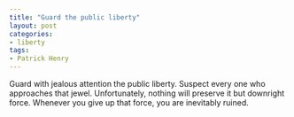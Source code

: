 ```yaml
---
title: "Guard the public liberty"
layout: post
categories:
- liberty
tags:
- Patrick Henry
---
```


Guard with jealous attention the public liberty. Suspect every one who approaches that jewel. Unfortunately, nothing will preserve it but downright force. Whenever you give up that force, you are inevitably ruined.